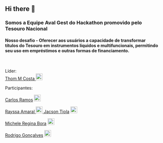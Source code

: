 ## Hi there 👋

### Somos a Equipe Aval Gest do Hackathon promovido pelo Tesouro Nacional

#### Nosso desafio - Oferecer aos usuários a capacidade de transformar títulos do Tesouro em instrumentos líquidos e multifuncionais, permitindo seu uso em empréstimos e outras formas de financiamento.
<br>

Líder: <br> 
<a target="_blank" href="">Thom M Costa </a> <a target="_blank" href="https://www.linkedin.com/in/thommcosta/">
  <img alt="LinkdeIN" width="22px" src="https://github.com/Equipe-Hub-co-Hackathon-TN/.github/assets/106915522/79d804f4-587c-43ce-ae4a-4f71466fc0c9"
    />
</a>


Participantes: <br>

<a target="_blank" href=" "> Carlos Ramos</a> <a target="_blank" href="https://www.linkedin.com/in/carlos-ramos-695543117/">
  <img alt="LinkdeIN" width="22px" src="https://github.com/Equipe-Hub-co-Hackathon-TN/.github/assets/106915522/79d804f4-587c-43ce-ae4a-4f71466fc0c9"
    />
</a>

<a target="_blank" href=" ">Rayssa Amaral </a> <a target="_blank" href="https://www.linkedin.com/in/rayssa-amaral-6b157b11a/">
  <img alt="LinkdeIN" width="22px" src="https://github.com/Equipe-Hub-co-Hackathon-TN/.github/assets/106915522/79d804f4-587c-43ce-ae4a-4f71466fc0c9"
    />
</a>
<a target="_blank" href="https://github.com/jacsontiola">Jacson Tiola</a> <a target="_blank" href="https://www.linkedin.com/in/tiola/">
  <img alt="LinkdeIN" width="22px" src="https://github.com/Equipe-Hub-co-Hackathon-TN/.github/assets/106915522/79d804f4-587c-43ce-ae4a-4f71466fc0c9"
    />

</a>

<a target="_blank" href="https://github.com/Micheleregina2022">Michele Regina Bora</a> <a target="_blank" href="https://www.linkedin.com/in/michele-regina-bora/">
  <img alt="LinkdeIN" width="22px" src="https://github.com/Equipe-Hub-co-Hackathon-TN/.github/assets/106915522/79d804f4-587c-43ce-ae4a-4f71466fc0c9"
    />
</a>

<a target="_blank" href="https://github.com/RodrigoSantosGoncalves1991">Rodrigo Gonçalves</a> <a target="_blank" href="https://www.linkedin.com/in/rodrigo-gon%C3%A7alves-0886b8132/">
  <img alt="LinkdeIN" width="22px" src="https://github.com/Equipe-Hub-co-Hackathon-TN/.github/assets/106915522/79d804f4-587c-43ce-ae4a-4f71466fc0c9"
    />
</a>
